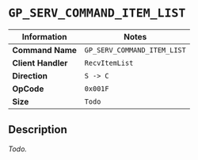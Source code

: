 # `GP_SERV_COMMAND_ITEM_LIST`

| Information               | Notes |
|---                        |---    |
| **Command Name**          | `GP_SERV_COMMAND_ITEM_LIST` |
| **Client Handler**        | `RecvItemList` |
| **Direction**             | `S -> C` |
| **OpCode**                | `0x001F` |
| **Size**                  | `Todo` |

## Description

_Todo._
